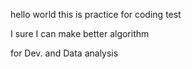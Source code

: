 hello world
this is practice for coding test

I sure I can make better algorithm

for Dev. and Data analysis